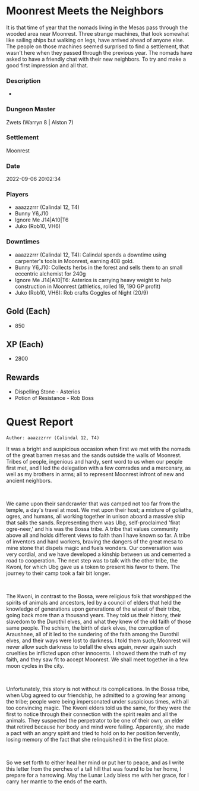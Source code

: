 # Moonrest Meets the Neighbors
It is that time of year that the nomads living in the Mesas pass through the wooded area near Moonrest.  Three strange machines, that look somewhat like sailing ships but walking on legs, have arrived ahead of anyone else. The people on those machines seemed surprised to find a settlement, that wasn't here when they passed through the previous year.  The nomads have asked to have a friendly chat with their new neighbors. To try and make a good first impression and all that.
### Description
-
### Dungeon Master
Zwets (Warryn 8 | Alston 7)
### Settlement
Moonrest
### Date
2022-09-06 20:02:34
### Players
* aaazzzrrr (Calindal 12, T4)
* Bunny Y6,J10
* Ignore Me J14|A10|T6
* Juko (Rob10, VH6)
### Downtimes
* aaazzzrrr (Calindal 12, T4): Calindal spends a downtime using carpenter's tools in Moonrest, earning 408 gold.
* Bunny Y6,J10: Collects herbs in the forest and sells them to an small eccentric alchemist for 240g
* Ignore Me J14|A10|T6: Asterios is carrying heavy weight to help construction in Moonrest (athletics, rolled 19, 190 GP profit)
* Juko (Rob10, VH6): Rob crafts Goggles of Night (20/9)
## Gold (Each)
* 850
## XP (Each)
* 2800
## Rewards
* Dispelling Stone - Asterios
* Potion of Resistance - Rob Boss
# Quest Report
`Author: aaazzzrrr (Calindal 12, T4)`


It was a bright and auspicious occasion when first we met with the nomads of the great barren mesas and the sands outside the walls of Moonrest. Tribes of people, ingenious and hardy, sent word to us when our people first met, and I led the delegation with a few comrades and a mercenary, as well as my brothers in arms; all to represent Moonrest infront of new and ancient neighbors.

&nbsp;

We came upon their sandcrawler that was camped not too far from the temple, a day's travel at most. We met upon their host; a mixture of goliaths, ogres, and humans, all working together in unison aboard a massive ship that sails the sands. Representing them was Ubg, self-proclaimed 'firat ogre-neer,' and his was the Bossa tribe. A tribe that values community above all and holds different views to faith than I have known so far. A tribe of inventors and hard workers, braving the dangers of the great mesa to mine stone that dispels magic and fuels wonders. Our conversation was very cordial, and we have developed a kinship between us and cemented a road to cooperation. The next step was to talk with the other tribe, the Kwoni, for which Ubg gave us a token to present his favor to them. The journey to their camp took a fair bit longer.

&nbsp;

The Kwoni, in contrast to the Bossa, were religious folk that worshipped the spirits of animals and ancestors, led by a council of elders that held the knowledge of generations upon generations of the wisest of their tribe, going back more than a thousand years. They told us their history, their slavedom to the Durothil elves, and what they knew of the old faith of those same people. The schism, the birth of dark elves, the corruption of Araushnee, all of it led to the sundering of the faith among the Durothil elves, and their ways were lost to darkness. I told them such; Moonrest will never allow such darkness to befall the elves again, never again such cruelties be inflicted upon other innocents. I showed them the truth of my faith, and they saw fit to accept Moonrest. We shall meet together in a few moon cycles in the city.

&nbsp;

Unfortunately, this story is not without its complications. In the Bossa tribe, when Ubg agreed to our friendship, he admitted to a growing fear among the tribe; people were being impersonated under suspicious times, with all too convincing magic. The Kwoni elders told us the same, for they were the first to notice through their connection with the spirit realm and all the animals. They suspected the perpetrator to be one of their own, an elder that retired because her body and mind were failing. Apparently, she made a pact with an angry spirit and tried to hold on to her position fervently, losing memory of the fact that she relinquished it in the first place.

&nbsp;

So we set forth to either heal her mind or put her to peace, and as I write this letter from the perches of a tall hill that was found to be her home, I prepare for a harrowing. May the Lunar Lady bless me with her grace, for I carry her mantle to the ends of the earth.